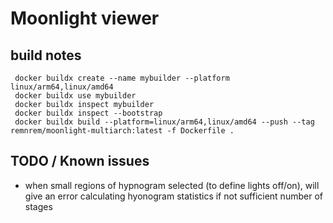 
# Moonlight viewer

## build notes

```
 docker buildx create --name mybuilder --platform linux/arm64,linux/amd64
 docker buildx use mybuilder
 docker buildx inspect mybuilder
 docker buildx inspect --bootstrap
 docker buildx build --platform=linux/arm64,linux/amd64 --push --tag remnrem/moonlight-multiarch:latest -f Dockerfile .
```

## TODO / Known issues

 - when small regions of hypnogram selected (to define lights off/on),
   will give an error calculating hyonogram statistics if not
   sufficient number of stages
  
